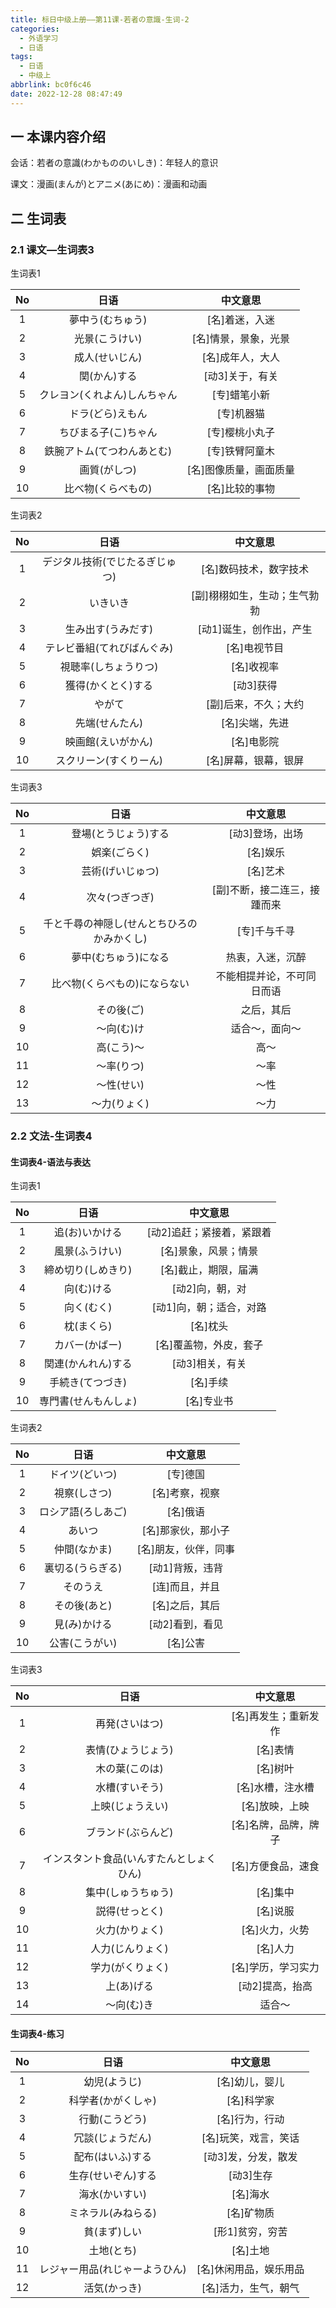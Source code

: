 ```yaml
---
title: 标日中级上册——第11课-若者の意識-生词-2
categories:
  - 外语学习
  - 日语
tags:
  - 日语
  - 中级上
abbrlink: bc0f6c46
date: 2022-12-28 08:47:49
---
```

## 一 本课内容介绍

会话：若者の意識(わかもののいしき)：年轻人的意识

课文：漫画(まんが)とアニメ(あにめ)：漫画和动画

<!--more-->

## 二 生词表

### 2.1 课文—生词表3

生词表1

|  No  |             日语             |        中文意思        |
| :--: | :--------------------------: | :--------------------: |
|  1   |       夢中う(むちゅう)       |     [名]着迷，入迷     |
|  2   |        光景(こうけい)        |  [名]情景，景象，光景  |
|  3   |        成人(せいじん)        |    [名]成年人，大人    |
|  4   |         関(かん)する         |    [动3]关于，有关     |
|  5   | クレヨン(くれよん)しんちゃん |      [专]蜡笔小新      |
|  6   |       ドラ(どら)えもん       |       [专]机器猫       |
|  7   |     ちびまる子(こ)ちゃん     |     [专]樱桃小丸子     |
|  8   |  鉄腕アトム(てつわんあとむ)  |     [专]铁臂阿童木     |
|  9   |         画質(がしつ)         | [名]图像质量，画面质量 |
|  10  |      比べ物(くらべもの)      |     [名]比较的事物     |

生词表2

|  No  |              日语              |           中文意思           |
| :--: | :----------------------------: | :--------------------------: |
|  1   | デジタル技術(でじたるぎじゅつ) |    [名]数码技术，数字技术    |
|  2   |            いきいき            | [副]栩栩如生，生动；生气勃勃 |
|  3   |       生み出す(うみだす)       |   [动1]诞生，创作出，产生    |
|  4   |   テレビ番組(てれびばんぐみ)   |         [名]电视节目         |
|  5   |      視聴率(しちょうりつ)      |          [名]收视率          |
|  6   |       獲得(かくとく)する       |          [动3]获得           |
|  7   |             やがて             |     [副]后来，不久；大约     |
|  8   |         先端(せんたん)         |        [名]尖端，先进        |
|  9   |       映画館(えいがかん)       |          [名]电影院          |
|  10  |     スクリーン(すくりーん)     |     [名]屏幕，银幕，银屏     |

生词表3

|  No  |                    日语                    |           中文意思           |
| :--: | :----------------------------------------: | :--------------------------: |
|  1   |            登場(とうじょう)する            |       [动3]登场，出场        |
|  2   |                娯楽(ごらく)                |           [名]娱乐           |
|  3   |              芸術(げいじゅつ)              |           [名]艺术           |
|  4   |               次々(つぎつぎ)               | [副]不断，接二连三，接踵而来 |
|  5   | 千と千尋の神隠し(せんとちひろのかみかくし) |         [专]千与千寻         |
|  6   |            夢中(むちゅう)になる            |       热衷，入迷，沉醉       |
|  7   |        比べ物(くらべもの)にならない        |  不能相提并论，不可同日而语  |
|  8   |                 その後(ご)                 |          之后，其后          |
|  9   |                 ～向(む)け                 |        适合～，面向～        |
|  10  |                 高(こう)～                 |             高～             |
|  11  |                 ～率(りつ)                 |             ～率             |
|  12  |                 ～性(せい)                 |             ～性             |
|  13  |                ～力(りょく)                |             ～力             |

### 2.2 文法-生词表4

#### 生词表4-语法与表达

生词表1

|  No  |         日语         |         中文意思          |
| :--: | :------------------: | :-----------------------: |
|  1   |    追(お)いかける    | [动2]追赶；紧接着，紧跟着 |
|  2   |    風景(ふうけい)    |   [名]景象，风景；情景    |
|  3   |  締め切り(しめきり)  |   [名]截止，期限，届满    |
|  4   |      向(む)ける      |      [动2]向，朝，对      |
|  5   |      向く(むく)      |  [动1]向，朝；适合，对路  |
|  6   |      枕(まくら)      |         [名]枕头          |
|  7   |    カバー(かばー)    |  [名]覆盖物，外皮，套子   |
|  8   |  関連(かんれん)する  |      [动3]相关，有关      |
|  9   |   手続き(てつづき)   |         [名]手续          |
|  10  | 専門書(せんもんしょ) |        [名]专业书         |

生词表2

|  No  |        日语        |       中文意思       |
| :--: | :----------------: | :------------------: |
|  1   |   ドイツ(どいつ)   |       [专]德国       |
|  2   |    視察(しさつ)    |    [名]考察，视察    |
|  3   | ロシア語(ろしあご) |       [名]俄语       |
|  4   |       あいつ       |  [名]那家伙，那小子  |
|  5   |    仲間(なかま)    | [名]朋友，伙伴，同事 |
|  6   |  裏切る(うらぎる)  |   [动1]背叛，违背    |
|  7   |      そのうえ      |    [连]而且，并且    |
|  8   |    その後(あと)    |    [名]之后，其后    |
|  9   |    見(み)かける    |   [动2]看到，看见    |
|  10  |   公害(こうがい)   |       [名]公害       |

生词表3

|  No  |                   日语                   |       中文意思       |
| :--: | :--------------------------------------: | :------------------: |
|  1   |              再発(さいはつ)              | [名]再发生；重新发作 |
|  2   |            表情(ひょうじょう)            |       [名]表情       |
|  3   |              木の葉(このは)              |       [名]树叶       |
|  4   |              水槽(すいそう)              |   [名]水槽，注水槽   |
|  5   |             上映(じょうえい)             |    [名]放映，上映    |
|  6   |            ブランド(ぶらんど)            | [名]名牌，品牌，牌子 |
|  7   | インスタント食品(いんすたんとしょくひん) |  [名]方便食品，速食  |
|  8   |            集中(しゅうちゅう)            |       [名]集中       |
|  9   |              説得(せっとく)              |       [名]说服       |
|  10  |              火力(かりょく)              |    [名]火力，火势    |
|  11  |             人力(じんりょく)             |       [名]人力       |
|  12  |             学力(がくりょく)             |  [名]学历，学习实力  |
|  13  |                上(あ)げる                |   [动2]提高，抬高    |
|  14  |                ～向(む)き                |        适合～        |

#### 生词表4-练习

|  No  |              日语              |        中文意思        |
| :--: | :----------------------------: | :--------------------: |
|  1   |          幼児(ようじ)          |     [名]幼儿，婴儿     |
|  2   |       科学者(かがくしゃ)       |       [名]科学家       |
|  3   |         行動(こうどう)         |     [名]行为，行动     |
|  4   |        冗談(じょうだん)        |  [名]玩笑，戏言，笑话  |
|  5   |        配布(はいふ)する        |  [动3]发，分发，散发   |
|  6   |       生存(せいぞん)する       |       [动3]生存        |
|  7   |         海水(かいすい)         |        [名]海水        |
|  8   |       ミネラル(みねらる)       |       [名]矿物质       |
|  9   |          貧(まず)しい          |    [形1]贫穷，穷苦     |
|  10  |           土地(とち)           |        [名]土地        |
|  11  | レジャー用品(れじゃーようひん) | [名]休闲用品，娱乐用品 |
|  12  |          活気(かっき)          |  [名]活力，生气，朝气  |

